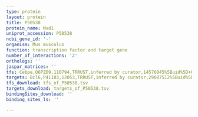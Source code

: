 ```yaml
---
type: protein
layout: protein
title: P50538
protein_name: Mxd1
uniprot_accession: P50538
ncbi_gene_id: '-'
organism: Mus musculus
function: transcription factor and target gene
number_of_interactions: '2'
orthologs: ''
jaspar_matrices: ''
tfs: Cebpe,Q6PZD9,110794,TRRUST,inferred by curator,14576045%5Buid%5D+OR+29087512%5Buid%5D,Yes
targets: Bcl6,P41183,12053,TRRUST,inferred by curator,29087512%5Buid%5D+OR+16423395%5Buid%5D,Yes
tfs_download: tfs_of_P50538.tsv
targets_download: targets_of_P50538.tsv
bindingSites_download: ''
binding_sites_ls: ''

---
```

